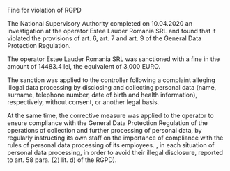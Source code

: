 Fine for violation of RGPD

The National Supervisory Authority completed on 10.04.2020 an investigation at the operator Estee Lauder Romania SRL and found that it violated the provisions of art. 6, art. 7 and art. 9 of the General Data Protection Regulation.

The operator Estee Lauder Romania SRL was sanctioned with a fine in the amount of 14483.4 lei, the equivalent of 3,000 EURO.

The sanction was applied to the controller following a complaint alleging illegal data processing by disclosing and collecting personal data (name, surname, telephone number, date of birth and health information), respectively, without consent, or another legal basis.

At the same time, the corrective measure was applied to the operator to ensure compliance with the General Data Protection Regulation of the operations of collection and further processing of personal data, by regularly instructing its own staff on the importance of compliance with the rules of personal data processing of its employees. , in each situation of personal data processing, in order to avoid their illegal disclosure, reported to art. 58 para. (2) lit. d) of the RGPD).
